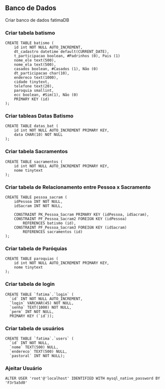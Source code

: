 ## Banco de Dados
Criar banco de dados fatimaDB

### Criar tabela batismo
```
CREATE TABLE batismo (
	id int NOT NULL AUTO_INCREMENT,
    dt_cadastro datetime default(CURRENT_DATE),
    t_participacao boolean, #Padrinhos (0), Pais (1)
    nome_ele text(500),
    nome_ela text(500),
    casados boolean, #Casados (1), Não (0)
    dt_participacao char(10),
    endereco text(1000),
    cidade tinytext,
    telefone text(20),
    paroquia smallint,
    ecc boolean, #Sim(1), Não (0)
	PRIMARY KEY (id)
);
```

### Criar tableas Datas Batismo
```
CREATE TABLE datas_bat (
	id int NOT NULL AUTO_INCREMENT PRIMARY KEY,
    data CHAR(10) NOT NULL
);
```
### Criar tabela Sacramentos
```
CREATE TABLE sacramentos (
	id int NOT NULL AUTO_INCREMENT PRIMARY KEY,
    nome tinytext
);
```

### Criar tabela de Relacionamento entre Pessoa x Sacramento
```
CREATE TABLE pessoa_sacram (
	idPessoa INT NOT NULL,
    idSacram INT NOT NULL,
    
    CONSTRAINT PK_Pessoa_Sacram PRIMARY KEY (idPessoa, idSacram),
    CONSTRAINT PF_Pessoa_Sacram2 FOREIGN KEY (idPessoa)
		REFERENCES batismo (id),
	CONSTRAINT PF_Pessoa_Sacram3 FOREIGN KEY (idSacram)
		REFERENCES sacramentos (id)
);
```
### Criar tabela de Paróquias
```
CREATE TABLE paroquias (
	id int NOT NULL AUTO_INCREMENT PRIMARY KEY,
    nome tinytext
);
```
### Criar tabela de login
```
CREATE TABLE `fatima`.`login` (
  `id` INT NOT NULL AUTO_INCREMENT,
  `login` VARCHAR(45) NOT NULL,
  `senha` TEXT(1000) NOT NULL,
  `perm` INT NOT NULL,
  PRIMARY KEY (`id`));
```
### Criar tabela de usuários
```
CREATE TABLE `fatima`.`users` (
  `id` INT NOT NULL,
  `nome` TEXT(500) NULL,
  `endereco` TEXT(500) NULL,
  `pastoral` INT NOT NULL);
```

### Ajeitar Usuário
```
ALTER USER 'root'@'localhost' IDENTIFIED WITH mysql_native_password BY 'F3r5a5d0'
```








